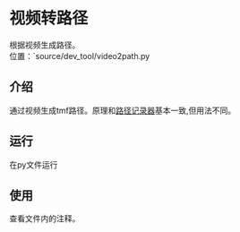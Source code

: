 # 视频转路径
根据视频生成路径。  
位置：`source/dev_tool/video2path.py

## 介绍
通过视频生成tmf路径。原理和[路径记录器](./path_recorder.md)基本一致,但用法不同。

## 运行
在py文件运行

## 使用
查看文件内的注释。